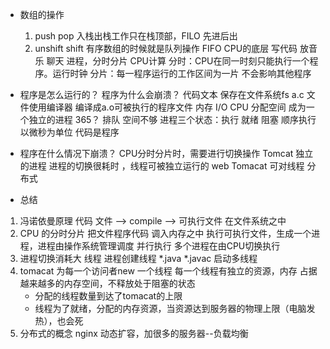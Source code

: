 - 数组的操作
  1. push pop 入栈出栈工作只在栈顶部，FILO 先进后出
  2. unshift shift 有序数组的时候就是队列操作 FIFO 
  CPU的底层 
  写代码 放音乐 聊天
  进程，分时分片
  CPU计算  分时：CPU在同一时刻只能执行一个程序。运行时钟
           分片：每一程序运行的工作区间为一片 不会影响其他程序


- 程序是怎么运行的？ 程序为什么会崩溃？
代码文本 保存在文件系统fs
a.c 文件使用编译器 编译成a.o可被执行的程序文件 
内存 I/O
CPU 分配空间 成为一个独立的进程 
365？
 排队 空间不够
 进程三个状态：执行 就绪 阻塞
 顺序执行 以微秒为单位
 代码是程序

 - 程序在什么情况下崩溃？
 CPU分时分片时，需要进行切换操作
 Tomcat 独立的进程
 进程的切换很耗时 ，线程可被独立运行的
 web 
 Tomacat 可对线程
 分布式

- 总结
1. 冯诺依曼原理
  代码 文件 -->  compile --> 可执行文件 在文件系统之中 
2. CPU 的分时分片 把文件程序代码 调入内存之中
   执行可执行文件，生成一个进程，进程由操作系统管理调度
   并行执行 多个进程在由CPU切换执行
3. 进程切换消耗大 线程
   进程创建线程
   *.java  *.javac
   启动多线程
4. tomacat 
   为每一个访问者new 一个线程
   每一个线程有独立的资源，内存
   占据越来越多的内存空间，不释放处于阻塞的状态
   - 分配的线程数量到达了tomacat的上限
   - 线程为了就绪，分配的内存资源，当资源达到服务器的物理上限（电脑发热），也会死
5. 分布式的概念
nginx 动态扩容，加很多的服务器--负载均衡


   
